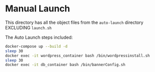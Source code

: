 # Manual Launch
This directory has all the object files from the `auto-launch` directory EXCLUDING `launch.sh`

The Auto Launch steps included:

```sh 
docker-compose up --build -d
sleep 30
docker exec -it wordpress_container bash /bin/wordpressinstall.sh
sleep 30
docker exec -it db_container bash /bin/bannerConfig.sh
```

